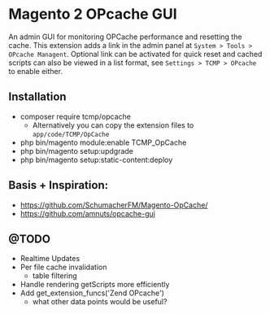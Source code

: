 # Magento 2 OPcache GUI
An admin GUI for monitoring OPCache performance and resetting the cache.  This extension adds a link in the admin panel at `System > Tools > OPcache Managent`.  Optional link can be activated for quick reset and cached scripts can also be viewed in a list format, see `Settings > TCMP > OPcache` to enable either.

## Installation
- composer require tcmp/opcache
    - Alternatively you can copy the extension files to `app/code/TCMP/OpCache`
- php bin/magento module:enable TCMP_OpCache
- php bin/magento setup:updgrade
- php bin/magento setup:static-content:deploy

## Basis + Inspiration:
- https://github.com/SchumacherFM/Magento-OpCache/
- https://github.com/amnuts/opcache-gui

## @TODO
- Realtime Updates
- Per file cache invalidation
    - table filtering
- Handle rendering getScripts more efficiently
- Add get_extension_funcs('Zend OPcache')
    - what other data points would be useful?